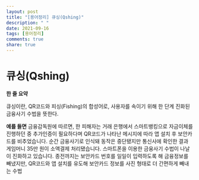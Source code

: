 ```yaml
---
layout: post
title: "[용어정리] 큐싱(Qshing)"
description: " "
date: 2021-09-16
tags: [용어정리]
comments: true
share: true
---
```


# 큐싱(Qshing)

**한 줄 요약**

큐싱이란, QR코드와 피싱(Fishing)의 합성어로, 사용자를 속이기 위해 한 단계 진화된 금융사기 수법을 뜻한다.

**예를 들면**
금융감독원에 따르면, 한 피해자는 거래 은행에서 스마트뱅킹으로 자금이체를 진행하던 중 추가인증이 필요하다며 QR코드가 나타난 메시지에 따라 앱 설치 후 보안카드를 비추었습니다. 순간 금융사기로 인식돼 동작은 중단됐지만 통신사에 확인한 결과 게임머니 35만 원이 소액결제 처리됐습니다.  스마트폰을 이용한 금융사기 수법이 나날이 진화하고 있습니다. 종전까지는 보안카드 번호를 일일이 입력하도록 해 금융정보를 빼냈지만, QR코드와 앱 설치를 유도해 보안카드 정보를 사진 형태로 더 간편하게 빼내는 수법

  
